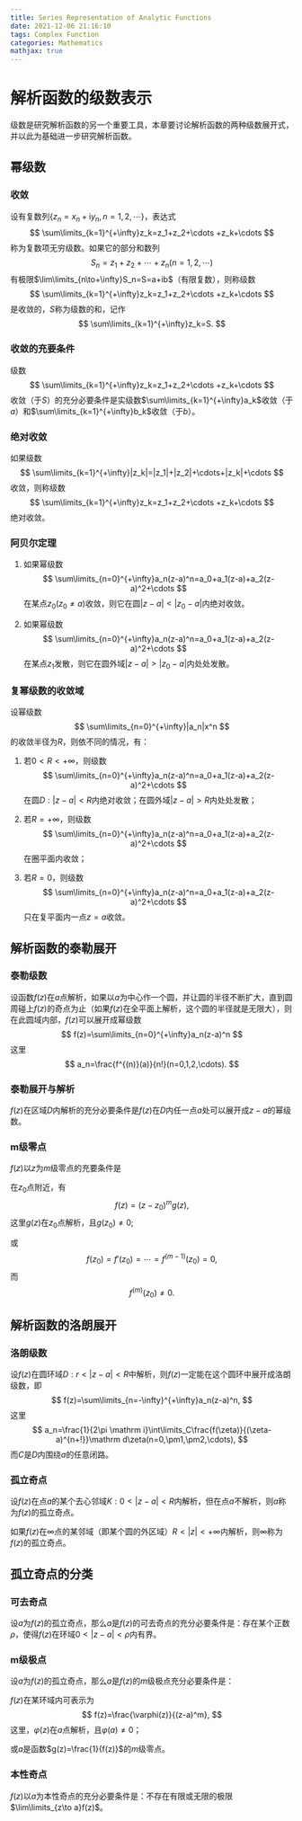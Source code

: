 ```yaml
---
title: Series Representation of Analytic Functions
date: 2021-12-06 21:16:10
tags: Complex Function
categories: Mathematics 
mathjax: true
---
```


# 解析函数的级数表示

级数是研究解析函数的另一个重要工具，本章要讨论解析函数的两种级数展开式，并以此为基础进一步研究解析函数。

<!--more-->

## 幂级数

### 收敛

设有复数列$\{z_n=x_n+\mathrm iy_n,n=1,2,\cdots\}$，表达式
$$
\sum\limits_{k=1}^{+\infty}z_k=z_1+z_2+\cdots +z_k+\cdots
$$
称为复数项无穷级数。如果它的部分和数列
$$
S_n=z_1+z_2+\cdots+z_n(n=1,2,\cdots)
$$
有极限$\lim\limits_{n\to+\infty}S_n=S=a+ib$（有限复数），则称级数
$$
\sum\limits_{k=1}^{+\infty}z_k=z_1+z_2+\cdots +z_k+\cdots
$$
是收敛的，$S$称为级数的和，记作
$$
\sum\limits_{k=1}^{+\infty}z_k=S.
$$


### 收敛的充要条件

级数
$$
\sum\limits_{k=1}^{+\infty}z_k=z_1+z_2+\cdots +z_k+\cdots
$$
收敛（于$S$）的充分必要条件是实级数$\sum\limits_{k=1}^{+\infty}a_k$收敛（于$a$）和$\sum\limits_{k=1}^{+\infty}b_k$收敛（于$b$）。

### 绝对收敛

如果级数
$$
\sum\limits_{k=1}^{+\infty}|z_k|=|z_1|+|z_2|+\cdots+|z_k|+\cdots
$$
收敛，则称级数
$$
\sum\limits_{k=1}^{+\infty}z_k=z_1+z_2+\cdots +z_k+\cdots
$$
绝对收敛。

### 阿贝尔定理

1. 如果幂级数
   $$
   \sum\limits_{n=0}^{+\infty}a_n(z-a)^n=a_0+a_1(z-a)+a_2(z-a)^2+\cdots
   $$
   在某点$z_0(z_0\neq a)$收敛，则它在圆$|z-a|<|z_0-a|$内绝对收敛。

2. 如果幂级数
   $$
   \sum\limits_{n=0}^{+\infty}a_n(z-a)^n=a_0+a_1(z-a)+a_2(z-a)^2+\cdots
   $$
   在某点$z_1$发散，则它在圆外域$|z-a|>|z_0-a|$内处处发散。

### 复幂级数的收敛域

设幂级数
$$
\sum\limits_{n=0}^{+\infty}|a_n|x^n
$$
的收敛半径为$R$，则依不同的情况，有：

1. 若$0<R<+\infty$，则级数
   $$
   \sum\limits_{n=0}^{+\infty}a_n(z-a)^n=a_0+a_1(z-a)+a_2(z-a)^2+\cdots
   $$
   在圆$D:|z-a|<R$内绝对收敛；在圆外域$|z-a|>R$内处处发散；

2. 若$R=+\infty$，则级数
   $$
   \sum\limits_{n=0}^{+\infty}a_n(z-a)^n=a_0+a_1(z-a)+a_2(z-a)^2+\cdots
   $$
   在圈平面内收敛；

3. 若$R=0$，则级数
   $$
   \sum\limits_{n=0}^{+\infty}a_n(z-a)^n=a_0+a_1(z-a)+a_2(z-a)^2+\cdots
   $$
   只在复平面内一点$z=a$收敛。

## 解析函数的泰勒展开

### 泰勒级数

设函数$f(z)$在$a$点解析，如果以$a$为中心作一个圆，并让圆的半径不断扩大，直到圆周碰上$f(z)$的奇点为止（如果$f(z)$在全平面上解析，这个圆的半径就是无限大），则在此圆域内部，$f(z)$可以展开成幂级数
$$
f(z)=\sum\limits_{n=0}^{+\infty}a_n(z-a)^n
$$
这里
$$
a_n=\frac{f^{(n)}(a)}{n!}(n=0,1,2,\cdots).
$$

### 泰勒展开与解析

$f(z)$在区域$D$内解析的充分必要条件是$f(z)$在$D$内任一点$a$处可以展开成$z-a$的幂级数。

### m级零点

$f(z)$以$z$为$m$级零点的充要条件是

在$z_0$点附近，有
$$
f(z)=(z-z_0)^mg(z),
$$
这里$g(z)$在$z_0$点解析，且$g(z_0)\neq0$;

或
$$
f(z_0)=f'(z_0)=\cdots=f^{(m-1)}(z_0)=0,
$$
而
$$
f^{(m)}(z_0)\neq 0.
$$

## 解析函数的洛朗展开

### 洛朗级数

设$f(z)$在圆环域$D:r<|z-a|<R$中解析，则$f(z)$一定能在这个圆环中展开成洛朗级数，即
$$
f(z)=\sum\limits_{n=-\infty}^{+\infty}a_n(z-a)^n,
$$
这里
$$
a_n=\frac{1}{2\pi \mathrm i}\int\limits_C\frac{f(\zeta)}{(\zeta-a)^{n+!}}\mathrm d\zeta(n=0,\pm1,\pm2,\cdots),
$$
而$C$是$D$内围绕$a$的任意闭路。

### 孤立奇点

设$f(z)$在点$a$的某个去心邻域$K:0<|z-a|<R$内解析，但在点$a$不解析，则$a$称为$f(z)$的孤立奇点。

如果$f(z)$在$\infty$点的某邻域（即某个圆的外区域）$R<|z|<+\infty$内解析，则$\infty$称为$f(z)$的孤立奇点。

## 孤立奇点的分类

### 可去奇点

设$a$为$f(z)$的孤立奇点，那么$a$是$f(z)$的可去奇点的充分必要条件是：存在某个正数$\rho$，使得$f(z)$在环域$0<|z-a|<\rho$内有界。

### m级极点

设$a$为$f(z)$的孤立奇点，那么$a$是$f(z)$的$m$级极点充分必要条件是：

$f(z)$在某环域内可表示为
$$
f(z)=\frac{\varphi(z)}{(z-a)^m},
$$
这里，$\varphi(z)$在$a$点解析，且$\varphi(a)\neq0$；

或$a$是函数$g(z)=\frac{1}{f(z)}$的$m$级零点。

### 本性奇点

$f(z)$以$a$为本性奇点的充分必要条件是：不存在有限或无限的极限$\lim\limits_{z\to a}f(z)$。

